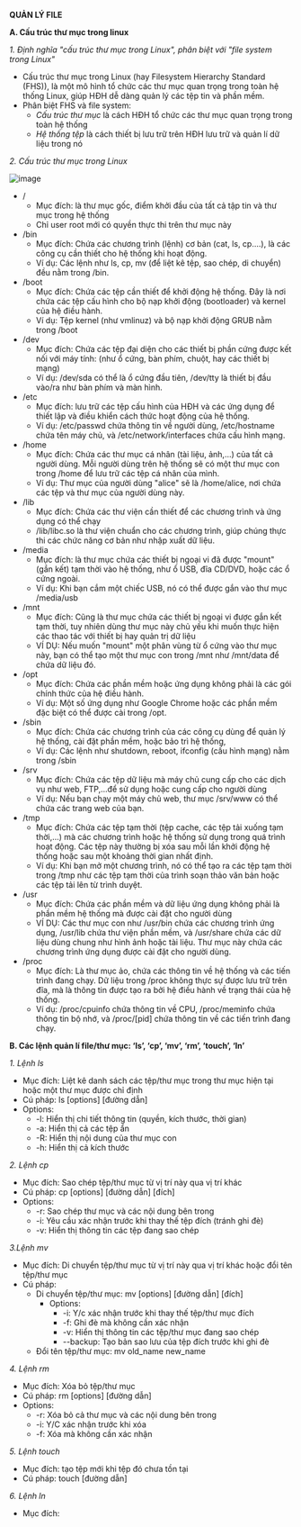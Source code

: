 **QUẢN LÝ FILE**

**A. Cấu trúc thư mục trong linux**

*1. Định nghĩa "cấu trúc thư mục trong Linux", phân biệt với "file system trong Linux"*
- Cấu trúc thư mục trong Linux (hay Filesystem Hierarchy Standard (FHS)), là một mô hình tổ chức các thư mục quan trọng trong toàn hệ thống Linux, giúp HĐH dễ dàng quản lý các tệp tin và phần mềm.
- Phân biệt FHS và file system:
  - *Cấu trúc thư mục* là cách HĐH tổ chức các thư mục quan trọng trong toàn hệ thống
  - *Hệ thống tệp* là cách thiết bị lưu trữ trên HĐH lưu trữ và quản lí dữ liệu trong nó

*2. Cấu trúc thư mục trong Linux*
   
![image](https://github.com/user-attachments/assets/74e985d0-a028-421f-abcc-bf9998debbf3)

- /
  - Mục đích: là thư mục gốc, điểm khởi đầu của tất cả tập tin và thư mục trong hệ thống
  - Chỉ user root mới có quyền thực thi trên thư mục này
- /bin
  - Mục đích: Chứa các chương trình (lệnh) cơ bản (cat, ls, cp....), là các công cụ cần thiết cho hệ thống khi hoạt động.
  - Ví dụ: Các lệnh như ls, cp, mv (để liệt kê tệp, sao chép, di chuyển) đều nằm trong /bin.
- /boot
  - Mục đích: Chứa các tệp cần thiết để khởi động hệ thống. Đây là nơi chứa các tệp cấu hình cho bộ nạp khởi động (bootloader) và kernel của hệ điều hành.
  - Ví dụ: Tệp kernel (như vmlinuz) và bộ nạp khởi động GRUB nằm trong /boot
- /dev
  - Mục đích: Chứa các tệp đại diện cho các thiết bị phần cứng được kết nối với máy tính: (như ổ cứng, bàn phím, chuột, hay các thiết bị mạng)
  - Ví dụ: /dev/sda có thể là ổ cứng đầu tiên, /dev/tty là thiết bị đầu vào/ra như bàn phím và màn hình.
- /etc
  - Mục đích: lưu trữ các tệp cấu hình của HĐH và các ứng dụng để thiết lập và điều khiển cách thức hoạt động của hệ thống.
  - Ví dụ: /etc/passwd chứa thông tin về người dùng, /etc/hostname chứa tên máy chủ, và /etc/network/interfaces chứa cấu hình mạng.
- /home
  - Mục đích: Chứa các thư mục cá nhân (tài liệu, ảnh,...) của tất cả người dùng. Mỗi người dùng trên hệ thống sẽ có một thư mục con trong /home để lưu trữ các tệp cá nhân của mình.
  - Ví dụ: Thư mục của người dùng "alice" sẽ là /home/alice, nơi chứa các tệp và thư mục của người dùng này.
- /lib
  - Mục đích: Chứa các thư viện cần thiết để các chương trình và ứng dụng có thể chạy
  - /lib/libc.so là thư viện chuẩn cho các chương trình, giúp chúng thực thi các chức năng cơ bản như nhập xuất dữ liệu.
- /media
  - Mục đích: là thư mục chứa các thiết bị ngoại vi đã được "mount" (gắn kết) tạm thời vào hệ thống, như ổ USB, đĩa CD/DVD, hoặc các ổ cứng ngoài.
  - Ví dụ: Khi bạn cắm một chiếc USB, nó có thể được gắn vào thư mục /media/usb
- /mnt
  - Mục đích: Cũng là thư mục chứa các thiết bị ngoại vi được gắn kết tạm thời, tuy nhiên dùng thư mục này chủ yếu khi muốn thực hiện các thao tác với thiết bị hay quản trị dữ liệu
  - VÍ DỤ: Nếu muốn "mount" một phân vùng từ ổ cứng vào thư mục này, bạn có thể tạo một thư mục con trong /mnt như /mnt/data để chứa dữ liệu đó.
- /opt
  - Mục đích: Chứa các phần mềm hoặc ứng dụng không phải là các gói chính thức của hệ điều hành.
  - Ví dụ: Một số ứng dụng như Google Chrome hoặc các phần mềm đặc biệt có thể được cài trong /opt.
- /sbin
  - Mục đích: Chứa các chương trình của các công cụ dùng để quản lý hệ thống, cài đặt phần mềm, hoặc bảo trì hệ thống,
  - Ví dụ: Các lệnh như shutdown, reboot, ifconfig (cấu hình mạng) nằm trong /sbin
- /srv
  - Mục đích: Chứa các tệp dữ liệu mà máy chủ cung cấp cho các dịch vụ như web, FTP,...để sử dụng hoặc cung cấp cho người dùng
  - Ví dụ: Nếu bạn chạy một máy chủ web, thư mục /srv/www có thể chứa các trang web của bạn.
- /tmp
  - Mục đích: Chứa các tệp tạm thời (tệp cache, các tệp tải xuống tạm thời,...) mà các chương trình hoặc hệ thống sử dụng trong quá trình hoạt động. Các tệp này thường bị xóa sau mỗi lần khởi động hệ thống hoặc sau một khoảng thời gian nhất định.
  - Ví dụ: Khi bạn mở một chương trình, nó có thể tạo ra các tệp tạm thời trong /tmp như các tệp tạm thời của trình soạn thảo văn bản hoặc các tệp tải lên từ trình duyệt.
- /usr
  - Mục đích: Chứa các phần mềm và dữ liệu ứng dụng không phải là phần mềm hệ thống mà được cài đặt cho người dùng
  - VÍ DỤ: Các thư mục con như /usr/bin chứa các chương trình ứng dụng, /usr/lib chứa thư viện phần mềm, và /usr/share chứa các dữ liệu dùng chung như hình ảnh hoặc tài liệu. Thư mục này chứa các chương trình ứng dụng được cài đặt cho người dùng.
- /proc
  - Mục đích: Là thư mục ảo, chứa các thông tin về hệ thống và các tiến trình đang chạy. Dữ liệu trong /proc không thực sự được lưu trữ trên đĩa, mà là thông tin được tạo ra bởi hệ điều hành về trạng thái của hệ thống.
  - Ví dụ: /proc/cpuinfo chứa thông tin về CPU, /proc/meminfo chứa thông tin bộ nhớ, và /proc/[pid] chứa thông tin về các tiến trình đang chạy.

**B. Các lệnh quản lí file/thư mục: ‘ls’, ‘cp’, ‘mv’, ‘rm’, ‘touch’, ‘ln’**

*1. Lệnh ls*
- Mục đích: Liệt kê danh sách các tệp/thư mục trong thư mục hiện tại hoặc một thư mục được chỉ định
- Cú pháp: ls [options] [đường dẫn]
- Options:
  - -l: Hiển thị chi tiết thông tin (quyền, kích thước, thời gian)
  - -a: Hiển thị cả các tệp ẩn
  - -R: Hiển thị nội dung của thư mục con
  - -h: Hiển thị cả kích thước

*2. Lệnh cp*
- Mục đích: Sao chép tệp/thư mục từ vị trí này qua vị trí khác
- Cú pháp: cp [options] [đường dẫn] [đích]
- Options:
  - -r: Sao chép thư mục và các nội dung bên trong 
  - -i: Yêu cầu xác nhận trước khi thay thế tệp đích (tránh ghi đè)
  - -v: Hiển thị thông tin các tệp đang sao chép

*3.Lệnh mv*
- Mục đích: Di chuyển tệp/thư mục từ vị trí này qua vị trí khác hoặc đổi tên tệp/thư mục
- Cú pháp:
  - Di chuyển tệp/thư mục: mv [options] [đường dẫn] [đích]
    - Options:
      - -i: Y/c xác nhận trước khi thay thế tệp/thư mục đích
      - -f: Ghi đè mà không cần xác nhận
      - -v: Hiển thị thông tin các tệp/thư mục đang sao chép
      - --backup: Tạo bản sao lưu của tệp đích trước khi ghi đè
  - Đổi tên tệp/thư mục: mv old_name new_name

*4. Lệnh rm*
- Mục đích: Xóa bỏ tệp/thư mục
- Cú pháp: rm [options] [đường dẫn]
- Options:
  - -r: Xóa bỏ cả thư mục và các nội dung bên trong
  - -i: Y/C xác nhận trước khi xóa
  - -f: Xóa mà không cần xác nhận

*5. Lệnh touch*
- Mục đích: tạo tệp mới khi tệp đó chưa tồn tại
- Cú pháp: touch [đường dẫn]

*6. Lệnh ln*
- Mục đích: 
